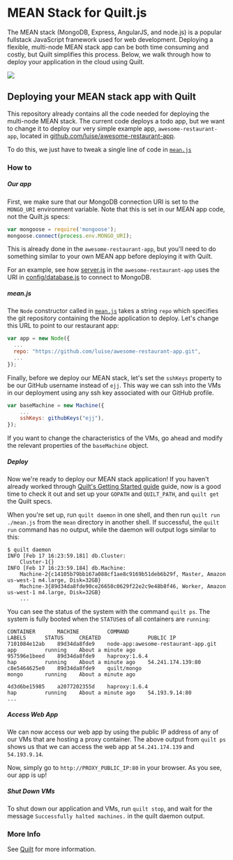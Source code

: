 # MEAN Stack for Quilt.js
The MEAN stack (MongoDB, Express, AngularJS, and node.js) is a popular fullstack
JavaScript framework used for web development. Deploying a flexible, multi-node
MEAN stack app can be both time consuming and costly, but Quilt simplifies this
process. Below, we walk through how to deploy your application in the cloud
using Quilt.

<img src="./images/mean.gif">

## Deploying your MEAN stack app with Quilt
This repository already contains all the code needed for deploying the multi-node
MEAN stack. The current code deploys a todo app, but we want to change it to
deploy our very simple example app, `awesome-restaurant-app`, located in
[github.com/luise/awesome-restaurant-app](https://github.com/luise/awesome-restaurant-app.git).

To do this, we just have to tweak a single line of code in
[`mean.js`](./mean.js)

### How to

##### Our app
First, we make sure that our MongoDB connection URI is set to the `MONGO_URI`
environment variable. Note that this is set in our MEAN app code, not the
Quilt.js specs:

```javascript
var mongoose = require('mongoose');
mongoose.connect(process.env.MONGO_URI);
```

This is already done in the `awesome-restaurant-app`, but you'll need to
do something similar to your own MEAN app before deploying it with Quilt.

For an example, see how [server.js](https://github.com/luise/awesome-restaurant-app/blob/master/server.js#L10)
in the `awesome-restaurant-app` uses the URI in [config/database.js](https://github.com/luise/awesome-restaurant-app/blob/master/config/database.js) to connect to MongoDB.

##### mean.js
The `Node` constructor called in [`mean.js`](./mean.js) takes a string
`repo` which specifies the git repository containing the Node application to
deploy. Let's change this URL to point to our restaurant app:

```javascript
var app = new Node({
  ...
  repo: "https://github.com/luise/awesome-restaurant-app.git",
  ...
});
```

Finally, before we deploy our MEAN stack, let's set the `sshKeys` property to
be our GitHub username instead of `ejj`. This way we can ssh into the VMs in
our deployment using any ssh key associated with our GitHub profile.

```javascript
var baseMachine = new Machine({
    ...
    sshKeys: githubKeys("ejj"),
});
```

If you want to change the characteristics of the VMs, go ahead and modify the
relevant properties of the `baseMachine` object.

##### Deploy
Now we're ready to deploy our MEAN stack application! If you haven't already
worked through [Quilt's Getting Started guide](https://github.com/NetSys/quilt/blob/master/docs/GettingStarted.md)
guide, now is a good time to check it out and set up your `GOPATH` and
`QUILT_PATH`, and `quilt get` the Quilt specs.

When you're set up, run `quilt daemon` in one shell, and then run
`quilt run ./mean.js` from the `mean` directory in another shell. If successful,
the `quilt run` command has no output, while the daemon will output logs
similar to this:

```
$ quilt daemon
INFO [Feb 17 16:23:59.181] db.Cluster:
	Cluster-1{}
INFO [Feb 17 16:23:59.184] db.Machine:
	Machine-2{c14105b79bb167a088cf1ae8c9169b51deb6b29f, Master, Amazon us-west-1 m4.large, Disk=32GB}
	Machine-3{89d34da8fde90ce26650c0629f22e2c9e48b8f46, Worker, Amazon us-west-1 m4.large, Disk=32GB}
	...
```

You can see the status of the system with the command `quilt ps`. The system is
fully booted when the `STATUS`es of all containers are `running`:

```
CONTAINER       MACHINE         COMMAND                                 LABELS      STATUS     CREATED               PUBLIC IP
7101084e12ab    89d34da8fde9    node-app:awesome-restaurant-app.git     app         running    About a minute ago
957596e1beed    89d34da8fde9    haproxy:1.6.4                           hap         running    About a minute ago    54.241.174.139:80
c8e5464625e0    89d34da8fde9    quilt/mongo                             mongo       running    About a minute ago

4d3d6be15985    a2077202355d    haproxy:1.6.4                           hap         running    About a minute ago    54.193.9.14:80
...
```

##### Access Web App
We can now access our web app by using the public IP address of any of our VMs
that are hosting a proxy container. The above output from `quilt ps` shows us
that we can access the web app at `54.241.174.139` and `54.193.9.14`.

Now, simply go to `http://PROXY_PUBLIC_IP:80` in your browser. As you see, our
app is up!

##### Shut Down VMs
To shut down our application and VMs, run `quilt stop`, and wait for the message
`Successfully halted machines.` in the quilt daemon output.

### More Info
See [Quilt](http://quilt.io) for more information.

